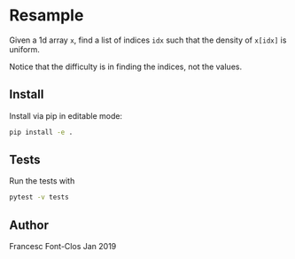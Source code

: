 # Resample
Given a 1d array `x`, find a list of indices `idx` such that the density of `x[idx]` is uniform.

Notice that the difficulty is in finding the indices, not the values.

## Install
Install via pip in editable mode:
```bash
pip install -e .
```

## Tests
Run the tests with
```bash
pytest -v tests
```
## Author
Francesc Font-Clos
Jan 2019

